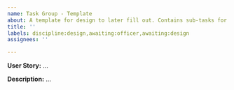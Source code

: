 ```yaml
---
name: Task Group - Template
about: A template for design to later fill out. Contains sub-tasks for each team.
title: ''
labels: discipline:design,awaiting:officer,awaiting:design
assignees: ''

---
```


**User Story:**
...

**Description:**
...
